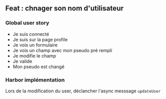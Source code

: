 ## Feat : chnager son nom d'utilisateur

### Global user story

* Je suis connecté
* Je suis sur la page profile
* Je vois un formulaire
* Je vois un champ avec mon pseudo pré rempli
* Je modifie le champ
* Je valide
* Mon pseudo est changé

### Harbor implémentation

Lors de la modification du user, déclancher l'async messsage `updateUser`